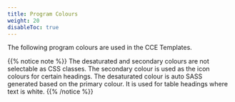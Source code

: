 ```yaml
---
title: Program Colours
weight: 20
disableToc: true
---
```


The following program colours are used in the CCE Templates.

{{% notice note %}}
The desaturated and secondary colours are not selectable as CSS classes.
The secondary colour is used as the icon colours for certain headings.
The desaturated colour is auto SASS generated based on the primary colour. It is used for table headings where text is white.
{{% /notice %}}

<script async src="//jsfiddle.net/ccecrsdv/kws0bmv9/embed/result/"></script>